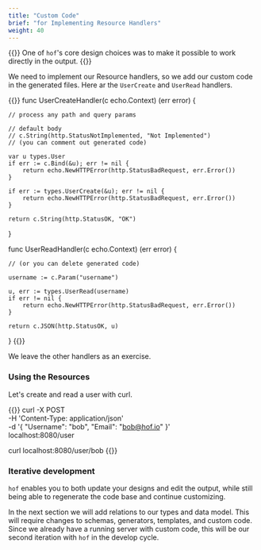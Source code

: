 ```yaml
---
title: "Custom Code"
brief: "for Implementing Resource Handlers"
weight: 40
---
```


{{<lead>}}
One of `hof`'s core design choices was to
make it possible to work directly in the output.
{{</lead>}}


We need to implement our Resource handlers,
so we add our custom code in the generated files.
Here ar the `UserCreate` and `UserRead` handlers.


{{<codeInner title="in output/resources/User.go" lang="go">}}
func UserCreateHandler(c echo.Context) (err error) {

	// process any path and query params

	// default body
	// c.String(http.StatusNotImplemented, "Not Implemented")
	// (you can comment out generated code)

	var u types.User
	if err := c.Bind(&u); err != nil {
		return echo.NewHTTPError(http.StatusBadRequest, err.Error())
	}

	if err := types.UserCreate(&u); err != nil {
		return echo.NewHTTPError(http.StatusBadRequest, err.Error())
	}

	return c.String(http.StatusOK, "OK")
}

func UserReadHandler(c echo.Context) (err error) {

	// (or you can delete generated code)
	
	username := c.Param("username")

	u, err := types.UserRead(username)
	if err != nil {
		return echo.NewHTTPError(http.StatusBadRequest, err.Error())
	}

	return c.JSON(http.StatusOK, u)
}
{{</codeInner>}}

We leave the other handlers as an exercise.


### Using the Resources

Let's create and read a user with curl.

{{<codeInner lang="sh">}}
curl -X POST \
  -H 'Content-Type: application/json' \
  -d '{ "Username": "bob", "Email": "bob@hof.io" }' \
  localhost:8080/user

curl localhost:8080/user/bob
{{</codeInner>}}


### Iterative development

`hof` enables you to both update your designs and edit the output,
while still being able to regenerate the code base and continue customizing.

In the next section we will add relations to our types and data model.
This will require changes to schemas, generators, templates, and custom code.
Since we already have a running server with custom code,
this will be our second iteration with `hof` in the develop cycle.

